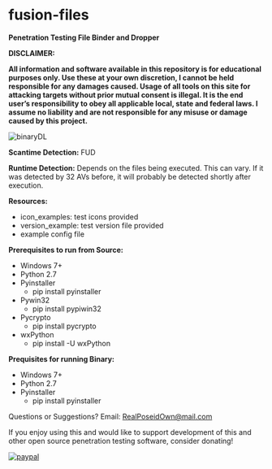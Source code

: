 # fusion-files
**Penetration Testing File Binder and Dropper**

**DISCLAIMER:**

**All information and software available in this repository is for educational purposes only. Use these at your own discretion, I cannot be held responsible for any damages caused.
Usage of all tools on this site for attacking targets without prior mutual consent is illegal. It is the end user’s responsibility to obey all applicable local, state and federal laws. I assume no liability and are not responsible for any misuse or damage caused by this project.**

![binaryDL](https://i.imgur.com/wFJh7WL.png)

**Scantime Detection:** FUD

**Runtime Detection:** Depends on the files being executed. This can vary. If it was detected by 32 AVs before, it will probably be detected shortly after execution.

**Resources:**
- icon_examples: test icons provided
- version_example: test version file provided
- example config file

**Prerequisites to run from Source:**
- Windows 7+
- Python 2.7
- Pyinstaller
  - pip install pyinstaller
- Pywin32
  - pip install pypiwin32
- Pycrypto
  - pip install pycrypto
- wxPython
  - pip install -U wxPython
  
**Prequisites for running Binary:**
- Windows 7+
- Python 2.7
- Pyinstaller
  - pip install pyinstaller

Questions or Suggestions? Email: RealPoseidOwn@mail.com

If you enjoy using this and would like to support development of this and other open source penetration testing software, consider donating!

[![paypal](https://i.imgur.com/IO4eM32.png)](https://www.paypal.com/cgi-bin/webscr?cmd=_s-xclick&hosted_button_id=J8ZS6X9PEZD7L)

